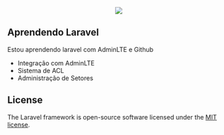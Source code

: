 <p align="center"><img src="https://laravel.com/assets/img/components/logo-laravel.svg"></p>

## Aprendendo Laravel

Estou aprendendo laravel com AdminLTE e Github

- Integração com AdminLTE
- Sistema de ACL
- Administração de Setores

## License

The Laravel framework is open-source software licensed under the [MIT license](https://opensource.org/licenses/MIT).
